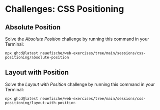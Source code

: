 # Challenges: CSS Positioning

## Absolute Position

Solve the _Absolute Position_ challenge by running this command in your Terminal:

```
npx ghcd@latest neuefische/web-exercises/tree/main/sessions/css-positioning/absolute-position
```

## Layout with Position

Solve the _Layout with Position_ challenge by running this command in your Terminal:

```
npx ghcd@latest neuefische/web-exercises/tree/main/sessions/css-positioning/layout-with-position
```
